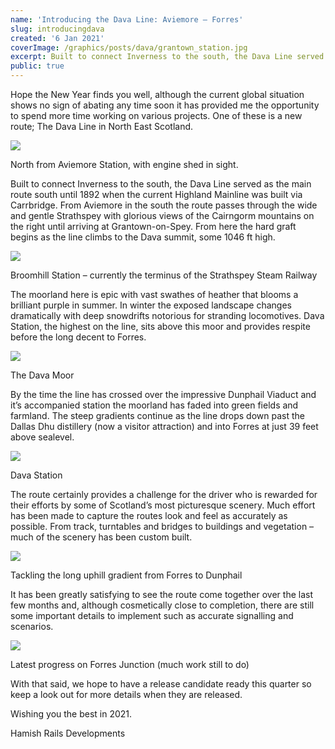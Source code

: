 ```yaml
---
name: 'Introducing the Dava Line: Aviemore – Forres'
slug: introducingdava
created: '6 Jan 2021'
coverImage: /graphics/posts/dava/grantown_station.jpg
excerpt: Built to connect Inverness to the south, the Dava Line served as the main route south until 1892 when the current Highland Mainline was built via Carrbridge.
public: true
---
```


Hope the New Year finds you well, although the current global situation shows no sign of abating any time soon it has provided me the opportunity to spend more time working on various projects. One of these is a new route; The Dava Line in North East Scotland.

![](/graphics/posts/dava/aviemore_box_shed.jpg)

North from Aviemore Station, with engine shed in sight.

Built to connect Inverness to the south, the Dava Line served as the main route south until 1892 when the current Highland Mainline was built via Carrbridge. From Aviemore in the south the route passes through the wide and gentle Strathspey with glorious views of the Cairngorm mountains on the right until arriving at Grantown-on-Spey. From here the hard graft begins as the line climbs to the Dava summit, some 1046 ft high.

![](/graphics/posts/dava/broomhill.jpg)

Broomhill Station – currently the terminus of the Strathspey Steam Railway

The moorland here is epic with vast swathes of heather that blooms a brilliant purple in summer. In winter the exposed landscape changes dramatically with deep snowdrifts notorious for stranding locomotives. Dava Station, the highest on the line, sits above this moor and provides respite before the long decent to Forres.

![](/graphics/posts/dava/dava_moor.jpg)

The Dava Moor

By the time the line has crossed over the impressive Dunphail Viaduct and it’s accompanied station the moorland has faded into green fields and farmland. The steep gradients continue as the line drops down past the Dallas Dhu distillery (now a visitor attraction) and into Forres at just 39 feet above sealevel.

![](/graphics/posts/dava/dava_station.jpg)

Dava Station

The route certainly provides a challenge for the driver who is rewarded for their efforts by some of Scotland’s most picturesque scenery. Much effort has been made to capture the routes look and feel as accurately as possible. From track, turntables and bridges to buildings and vegetation – much of the scenery has been custom built.

![](/graphics/posts/dava/dunphail.jpg)

Tackling the long uphill gradient from Forres to Dunphail

It has been greatly satisfying to see the route come together over the last few months and, although cosmetically close to completion, there are still some important details to implement such as accurate signalling and scenarios.

![](/graphics/posts/dava/forres_func.jpg)

Latest progress on Forres Junction (much work still to do)

With that said, we hope to have a release candidate ready this quarter so keep a look out for more details when they are released.

Wishing you the best in 2021.

Hamish
Rails Developments
